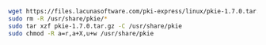 ﻿```sh
wget https://files.lacunasoftware.com/pki-express/linux/pkie-1.7.0.tar.gz
sudo rm -R /usr/share/pkie/*
sudo tar xzf pkie-1.7.0.tar.gz -C /usr/share/pkie
sudo chmod -R a=r,a+X,u+w /usr/share/pkie
```
